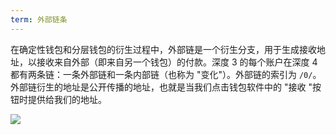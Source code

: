 ```yaml
---
term: 外部链条
---
```

在确定性钱包和分层钱包的衍生过程中，外部链是一个衍生分支，用于生成接收地址，以接收来自外部（即来自另一个钱包）的付款。深度 3 的每个账户在深度 4 都有两条链：一条外部链和一条内部链（也称为 "变化"）。外部链的索引为 `/0/`。外部链衍生的地址是公开传播的地址，也就是当我们点击钱包软件中的 "接收 "按钮时提供给我们的地址。

![](../../dictionnaire/assets/22.webp)